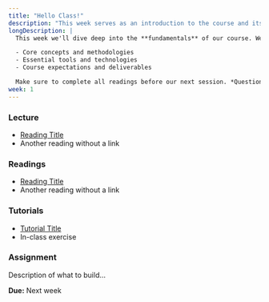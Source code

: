 ```yaml
---
title: "Hello Class!"
description: "This week serves as an introduction to the course and its objectives."
longDescription: |
  This week we'll dive deep into the **fundamentals** of our course. We'll explore:

  - Core concepts and methodologies
  - Essential tools and technologies
  - Course expectations and deliverables

  Make sure to complete all readings before our next session. *Questions are always welcome!*
week: 1
---
```


### Lecture

- [Reading Title](https://example.com)
- Another reading without a link

### Readings

- [Reading Title](https://example.com)
- Another reading without a link

### Tutorials

- [Tutorial Title](https://example.com)
- In-class exercise

### Assignment

Description of what to build...

**Due:** Next week
